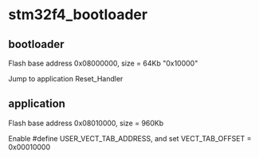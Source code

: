 # stm32f4_bootloader

## bootloader
Flash base address 0x08000000, size = 64Kb "0x10000"

Jump to application Reset_Handler

## application
Flash base address 0x08010000, size = 960Kb

Enable #define USER_VECT_TAB_ADDRESS, and set VECT_TAB_OFFSET = 0x00010000
